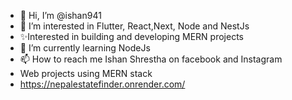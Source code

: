 - 👋 Hi, I’m @ishan941
- 👀 I’m interested in Flutter, React,Next, Node and NestJs
- ✨Interested in building and developing MERN projects
- 🌱 I’m currently learning NodeJs
- 📫 How to reach me Ishan Shrestha on facebook and Instagram
- Web projects using MERN stack
- https://nepalestatefinder.onrender.com/

<!---
ishan941/ishan941 is a ✨ special ✨ repository because its `README.md` (this file) appears on your GitHub profile.
You can click the Preview link to take a look at your changes.
--->
